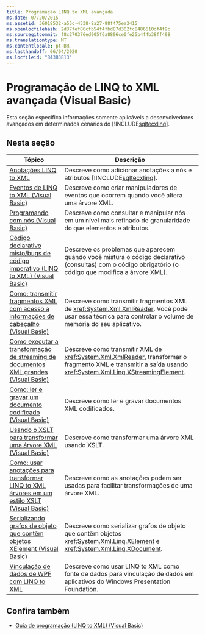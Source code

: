 ```yaml
---
title: Programação LINQ to XML avançada
ms.date: 07/20/2015
ms.assetid: 36018532-a55c-4538-8a27-98f475ea3415
ms.openlocfilehash: 2d37fef86cfb54f4fbd87d302fc8486610df4f9c
ms.sourcegitcommit: f8c270376ed905f6a8896ce0fe25b4f4b38ff498
ms.translationtype: MT
ms.contentlocale: pt-BR
ms.lasthandoff: 06/04/2020
ms.locfileid: "84383813"
---
```

# <a name="advanced-linq-to-xml-programming-visual-basic"></a>Programação de LINQ to XML avançada (Visual Basic)
Esta seção especifica informações somente aplicáveis a desenvolvedores avançados em determinados cenários do [!INCLUDE[sqltecxlinq](~/includes/sqltecxlinq-md.md)].  
  
## <a name="in-this-section"></a>Nesta seção  
  
|Tópico|Descrição|  
|-----------|-----------------|  
|[Anotações LINQ to XML](linq-to-xml-annotations.md)|Descreve como adicionar anotações a nós e atributos [!INCLUDE[sqltecxlinq](~/includes/sqltecxlinq-md.md)].|  
|[Eventos de LINQ to XML (Visual Basic)](linq-to-xml-events.md)|Descreve como criar manipuladores de eventos que ocorrem quando você altera uma árvore XML.|  
|[Programando com nós (Visual Basic)](programming-with-nodes.md)|Descreve como consultar e manipular nós em um nível mais refinado de granularidade do que elementos e atributos.|  
|[Código declarativo misto/bugs de código imperativo (LINQ to XML) (Visual Basic)](mixed-declarative-code-imperative-code-bugs-linq-to-xml.md)|Descreve os problemas que aparecem quando você mistura o código declarativo (consultas) com o código obrigatório (o código que modifica a árvore XML).|  
|[Como: transmitir fragmentos XML com acesso a informações de cabeçalho (Visual Basic)](how-to-stream-xml-fragments-with-access-to-header-information.md)|Descreve como transmitir fragmentos XML de <xref:System.Xml.XmlReader>. Você pode usar essa técnica para controlar o volume de memória do seu aplicativo.|  
|[Como executar a transformação de streaming de documentos XML grandes (Visual Basic)](how-to-perform-streaming-transform-of-large-xml-documents.md)|Descreve como transmitir XML de <xref:System.Xml.XmlReader>, transformar o fragmento XML e transmitir a saída usando <xref:System.Xml.Linq.XStreamingElement>.|  
|[Como: ler e gravar um documento codificado (Visual Basic)](how-to-read-and-write-an-encoded-document.md)|Descreve como ler e gravar documentos XML codificados.|  
|[Usando o XSLT para transformar uma árvore XML (Visual Basic)](using-xslt-to-transform-an-xml-tree.md)|Descreve como transformar uma árvore XML usando XSLT.|  
|[Como: usar anotações para transformar LINQ to XML árvores em um estilo XSLT (Visual Basic)](how-to-use-annotation-trees-to-transform-linq-to-xml-trees-in-an-xslt-style.md)|Descreve como as anotações podem ser usadas para facilitar transformações de uma árvore XML.|  
|[Serializando grafos de objeto que contêm objetos XElement (Visual Basic)](serializing-object-graphs-that-contain-xelement-objects.md)|Descreve como serializar grafos de objeto que contêm objetos <xref:System.Xml.Linq.XElement> e <xref:System.Xml.Linq.XDocument>.|  
|[Vinculação de dados de WPF com LINQ to XML](/visualstudio/designers/wpf-data-binding-with-linq-to-xml-overview)|Descreve como usar LINQ to XML como fonte de dados para vinculação de dados em aplicativos do Windows Presentation Foundation.|  
  
## <a name="see-also"></a>Confira também

- [Guia de programação (LINQ to XML) (Visual Basic)](programming-guide-linq-to-xml.md)
